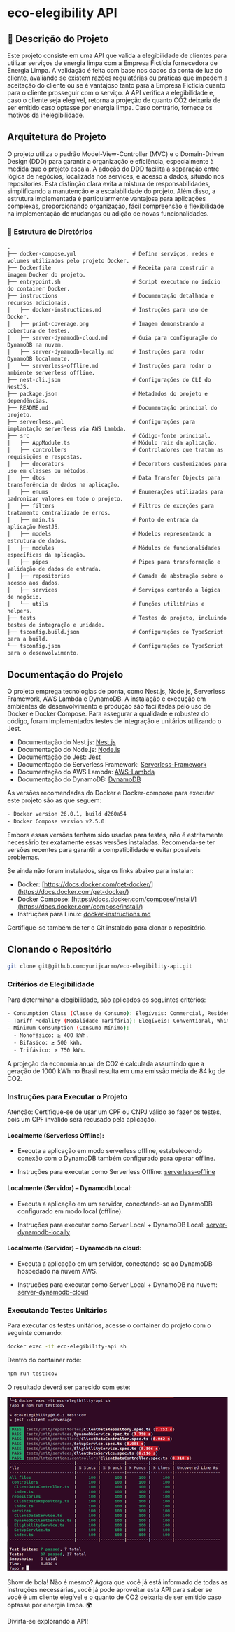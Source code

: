 # eco-elegibility API

## 🌱 Descrição do Projeto
Este projeto consiste em uma API que valida a elegibilidade de clientes para utilizar serviços de energia limpa com a Empresa Fictícia fornecedora de Energia Limpa. A validação é feita com base nos dados da conta de luz do cliente, avaliando se existem razões regulatórias ou práticas que impedem a aceitação do cliente ou se é vantajoso tanto para a Empresa Fictícia quanto para o cliente prosseguir com o serviço. A API verifica a elegibilidade e, caso o cliente seja elegível, retorna a projeção de quanto CO2 deixaria de ser emitido caso optasse por energia limpa. Caso contrário, fornece os motivos da inelegibilidade.

## Arquitetura do Projeto
O projeto utiliza o padrão Model-View-Controller (MVC) e o Domain-Driven Design (DDD) para garantir a organização e eficiência, especialmente à medida que o projeto escala. A adoção do DDD facilita a separação entre lógica de negócios, localizada nos services, e acesso a dados, situado nos repositories. Esta distinção clara evita a mistura de responsabilidades, simplificando a manutenção e a escalabilidade do projeto. Além disso, a estrutura implementada é particularmente vantajosa para aplicações complexas, proporcionando organização, fácil compreensão e flexibilidade na implementação de mudanças ou adição de novas funcionalidades.

### 📁 Estrutura de Diretórios

```plaintext
.
├── docker-compose.yml                  # Define serviços, redes e volumes utilizados pelo projeto Docker.
├── Dockerfile                          # Receita para construir a imagem Docker do projeto.
├── entrypoint.sh                       # Script executado no início do container Docker.
├── instructions                        # Documentação detalhada e recursos adicionais.
│   ├── docker-instructions.md          # Instruções para uso de Docker.
│   ├── print-coverage.png              # Imagem demonstrando a cobertura de testes.
│   ├── server-dynamodb-cloud.md        # Guia para configuração do DynamoDB na nuvem.
│   ├── server-dynamodb-locally.md      # Instruções para rodar DynamoDB localmente.
│   └── serverless-offline.md           # Instruções para rodar o ambiente serverless offline.
├── nest-cli.json                       # Configurações do CLI do NestJS.
├── package.json                        # Metadados do projeto e dependências.
├── README.md                           # Documentação principal do projeto.
├── serverless.yml                      # Configurações para implantação serverless via AWS Lambda.
├── src                                 # Código-fonte principal.
│   ├── AppModule.ts                    # Módulo raiz da aplicação.
│   ├── controllers                     # Controladores que tratam as requisições e respostas.
│   ├── decorators                      # Decorators customizados para uso em classes ou métodos.
│   ├── dtos                            # Data Transfer Objects para transferência de dados na aplicação.
│   ├── enums                           # Enumerações utilizadas para padronizar valores em todo o projeto.
│   ├── filters                         # Filtros de exceções para tratamento centralizado de erros.
│   ├── main.ts                         # Ponto de entrada da aplicação NestJS.
│   ├── models                          # Modelos representando a estrutura de dados.
│   ├── modules                         # Módulos de funcionalidades específicas da aplicação.
│   ├── pipes                           # Pipes para transformação e validação de dados de entrada.
│   ├── repositories                    # Camada de abstração sobre o acesso aos dados.
│   ├── services                        # Serviços contendo a lógica de negócio.
│   └── utils                           # Funções utilitárias e helpers.
├── tests                               # Testes do projeto, incluindo testes de integração e unidade.
├── tsconfig.build.json                 # Configurações do TypeScript para a build.
└── tsconfig.json                       # Configurações do TypeScript para o desenvolvimento.
```

## Documentação do Projeto

O projeto emprega tecnologias de ponta, como Nest.js, Node.js, Serverless Framework, AWS Lambda e DynamoDB. A instalação e execução em ambientes de desenvolvimento e produção são facilitadas pelo uso de Docker e Docker Compose. Para assegurar a qualidade e robustez do código, foram implementados testes de integração e unitários utilizando o  Jest.

- Documentação do Nest.js: [Nest.js](https://docs.nestjs.com/)
- Documentação do Node.js: [Node.js](https://nodejs.org/en/docs/)
- Documentação do Jest:  [Jest](https://jestjs.io/docs/en/getting-started)
- Documentação do Serverless Framework: [Serverless-Framework]()
- Documentação do AWS Lambda: [AWS-Lambda](https://docs.aws.amazon.com/lambda)
- Documentação do DynamoDB: [DynamoDB](https://docs.aws.amazon.com/amazondynamodb)

As versões recomendadas do Docker e Docker-compose para executar este projeto são as que seguem:

```bash
- Docker version 26.0.1, build d260a54
- Docker Compose version v2.5.0
```

Embora essas versões tenham sido usadas para testes, não é estritamente necessário ter exatamente essas versões instaladas. Recomenda-se ter versões recentes para garantir a compatibilidade e evitar possíveis problemas.

Se ainda não foram instalados, siga os links abaixo para instalar:

- Docker: [https://docs.docker.com/get-docker/](https://docs.docker.com/get-docker/)
- Docker Compose: [https://docs.docker.com/compose/install/](https://docs.docker.com/compose/install/)
- Instruções para Linux: [docker-instructions.md](./instructions/docker-instructions.md)

Certifique-se também de ter o Git instalado para clonar o repositório.

## Clonando o Repositório

```bash
git clone git@github.com:yurijcarmo/eco-elegibility-api.git
```

### Critérios de Elegibilidade
Para determinar a elegibilidade, são aplicados os seguintes critérios:

```bash
- Consumption Class (Classe de Consumo): Elegíveis: Commercial, Residential, Industrial.
- Tariff Modality (Modalidade Tarifária): Elegíveis: Conventional, White.
- Minimum Consumption (Consumo Mínimo):
  - Monofásico: ≥ 400 kWh.
  - Bifásico: ≥ 500 kWh.
  - Trifásico: ≥ 750 kWh.
```

A projeção da economia anual de CO2 é calculada assumindo que a geração de 1000 kWh no Brasil resulta em uma emissão média de 84 kg de CO2.

### Instruções para Executar o Projeto

Atenção: Certifique-se de usar um CPF ou CNPJ válido ao fazer os testes, pois um CPF inválido será recusado pela aplicação.

#### Localmente (Serverless Offline):

- Executa a aplicação em modo serverless offline, estabelecendo conexão com o DynamoDB também configurado para operar offline.

- Instruções para executar como Serverless Offline: [serverless-offline](./instructions/serverless-offline.md)

#### Localmente (Servidor) – Dynamodb Local:

- Executa a aplicação em um servidor, conectando-se ao DynamoDB configurado em modo local (offline).

- Instruções para executar como Server Local + DynamoDB Local: [server-dynamodb-locally](./instructions/server-dynamodb-locally.md)

#### Localmente (Servidor) – Dynamodb na cloud:

- Executa a aplicação em um servidor, conectando-se ao DynamoDB hospedado na nuvem AWS.

- Instruções para executar como Server Local + DynamoDB na nuvem: [server-dynamodb-cloud](./instructions/server-dynamodb-cloud.md)


### Executando Testes Unitários

Para executar os testes unitários, acesse o container do projeto com o seguinte comando:

```bash
docker exec -it eco-elegibility-api sh
```
Dentro do container rode:

```bash
npm run test:cov
```

O resultado deverá ser parecido com este:

![alt text](./instructions/print-coverage.png)

Show de bola! Não é mesmo? Agora que você já está informado de todas as instruções necessárias, você já pode aproveitar esta API para saber se você é um cliente elegível e o quanto de CO2 deixaria de ser emitido caso optasse por energia limpa. 🌍 

Divirta-se explorando a API!